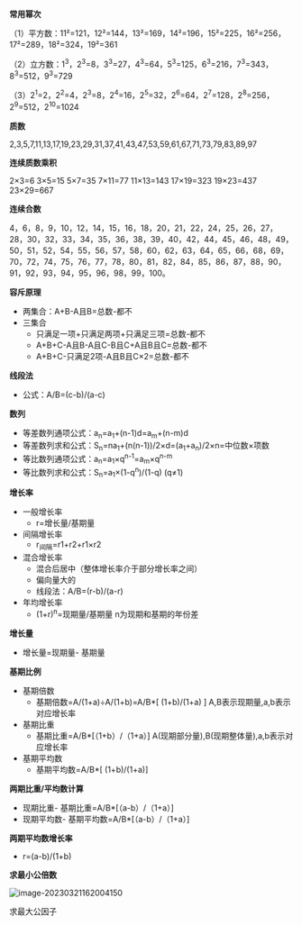 **常用幂次**

（1）平方数：11²=121，12²=144，13²=169，14²=196，15²=225，16²=256，17²=289，18²=324，19²=361

（2）立方数：1<sup>3</sup>，2<sup>3</sup>=8，3<sup>3</sup>=27，4<sup>3</sup>=64，5<sup>3</sup>=125，6<sup>3</sup>=216，7<sup>3</sup>=343，8<sup>3</sup>=512，9<sup>3</sup>=729

（3）2<sup>1</sup>=2，2<sup>2</sup>=4，2<sup>3</sup>=8，2<sup>4</sup>=16，2<sup>5</sup>=32，2<sup>6</sup>=64，2<sup>7</sup>=128，2<sup>8</sup>=256，2<sup>9</sup>=512，2<sup>10</sup>=1024

**质数**

2,3,5,7,11,13,17,19,23,29,31,37,41,43,47,53,59,61,67,71,73,79,83,89,97

**连续质数乘积**

2×3=6	3×5=15	5×7=35	7×11=77	11×13=143	17×19=323  19×23=437  23×29=667



**连续合数**

4，6，8，9，10，12，14，15，16，18，20，21，22，24，25，26，27，28，30，32，33，34，35，36，38，39，40，42，44，45，46，48，49，50，51，52，54，55，56，57，58，60，62，63，64，65，66，68，69，70，72，74，75，76，77，78，80，81，82，84，85，86，87，88，90，91，92，93，94，95，96，98，99，100。



**容斥原理**

- 两集合：A+B-A且B=总数-都不
- 三集合
  - 只满足一项+只满足两项+只满足三项=总数-都不
  - A+B+C-A且B-A且C-B且C+A且B且C=总数-都不
  - A+B+C-只满足2项-A且B且C×2=总数-都不

**线段法**

- 公式：A/B=(c-b)/(a-c)

**数列**

- 等差数列通项公式：a<sub>n</sub>=a<sub>1</sub>+(n-1)d=a<sub>m</sub>+(n-m)d
- 等差数列求和公式：S<sub>n</sub>=na<sub>1</sub>+(n(n-1))/2×d=(a<sub>1</sub>+a<sub>n</sub>)/2×n=中位数×项数
- 等比数列通项公式：a<sub>n</sub>=a<sub>1</sub>×q<sup>n-1</sup>=a<sub>m</sub>×q<sup>n-m</sup>
- 等比数列求和公式：S<sub>n</sub>=a<sub>1</sub>×(1-q<sup>n</sup>)/(1-q)     (q≠1)





**增长率**

- 一般增长率
  - r=增长量/基期量
- 间隔增长率
  - r<sub>间隔</sub>=r1+r2+r1×r2
- 混合增长率
  - 混合后居中（整体增长率介于部分增长率之间）
  - 偏向量大的
  - 线段法：A/B=(r-b)/(a-r)
- 年均增长率
  - (1+r)<sup>n</sup>=现期量/基期量			n为现期和基期的年份差

**增长量**

- 增长量=现期量- 基期量

**基期比例**

- 基期倍数
  - 基期倍数=A/(1+a)÷A/(1+b)=A/B*[ (1+b)/(1+a) ]    A,B表示现期量,a,b表示对应增长率
- 基期比重
  - 基期比重=A/B*[（1+b）/（1+a）]     A(现期部分量),B(现期整体量),a,b表示对应增长率
- 基期平均数
  - 基期平均数=A/B*[ (1+b)/(1+a)]

**两期比重/平均数计算**

- 现期比重- 基期比重=A/B*[（a-b）/（1+a）]
- 现期平均数- 基期平均数=A/B*[（a-b）/（1+a）]

**两期平均数增长率**

- r=(a-b)/(1+b)

**求最小公倍数**

![image-20230321162004150](https://pzy-images.oss-cn-hangzhou.aliyuncs.com/image-20230321162004150.png)

求最大公因子